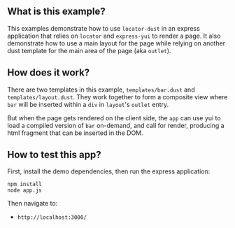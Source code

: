 What is this example?
---------------------

This examples demonstrate how to use `locator-dust` in an express application that relies on `locator` and `express-yui` to render a page. It also demonstrate how to use a main layout for the page while relying on another dust template for the main area of the page (aka `outlet`).


How does it work?
-----------------

There are two templates in this example, `templates/bar.dust` and `templates/layout.dust`. They work together to form a composite view where `bar` will be inserted within a `div` in `layout`'s `outlet` entry.

But when the page gets rendered on the client side, the `app` can use yui to load a compiled version of `bar` on-demand, and call for render, producing a html fragment that can be inserted in the DOM.


How to test this app?
---------------------

First, install the demo dependencies, then run the express application:

```
npm install
node app.js
```

Then navigate to:

* `http://localhost:3000/`

